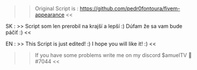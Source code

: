 >> Original Script is : https://github.com/pedr0fontoura/fivem-appearance <<

SK : >> Script som len prerobil na krajší a lepší :) Dúfam že sa vam bude páčiť :) <<

EN : >> This Script is just edited! :) I hope you will like it! :) <<

>> If you have some problems write me on my discord $amuelTV 🧊#7044 <<
